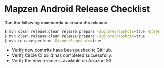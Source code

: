 Mapzen Android Release Checklist
================================

Run the following commands to create the release:

```bash
$ mvn clean release:clean release:prepare -DignoreSnapshots=true -DdryRun=true
$ mvn clean release:clean release:prepare -DignoreSnapshots=true
$ mvn release:perform -DignoreSnapshots=true
```

* Verify new commits have been pushed to GitHub.
* Verify Circle CI build has completed successfully.
* Verify the new release is available on Amazon S3.
